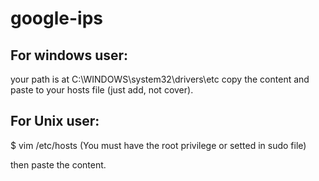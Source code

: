 # google-ips
## For windows user:

your path is at C:\WINDOWS\system32\drivers\etc
copy the content and paste to your hosts file (just add, not cover).

## For Unix user:

$ vim /etc/hosts (You must have the root privilege or setted in sudo file)

then paste the content.

